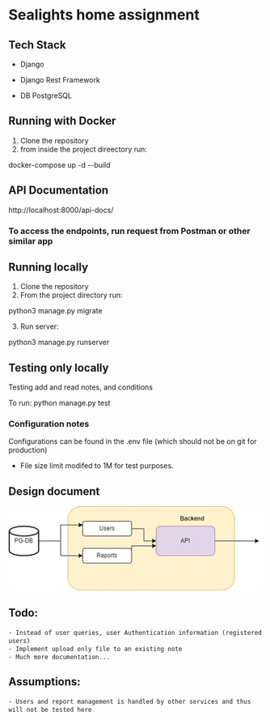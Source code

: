 # Sealights home assignment
## Tech  Stack
* Django
- Django Rest Framework

* DB
PostgreSQL

## Running with Docker
1) Clone the repository
2) from inside the project direectory run:

docker-compose up -d --build

## API Documentation
http://localhost:8000/api-docs/

### To access the endpoints, run request from Postman or other similar app


## Running locally
1) Clone the repository
2) From the project directory run:

python3 manage.py migrate

3) Run server:

python3 manage.py runserver

## Testing only locally
Testing add and read notes, and conditions

To run:
python manage.py test

### Configuration notes
Configurations can be found in the .env file (which should not be on git for production)

- File size limit modifed to 1M for test purposes.

## Design document
![alt text](https://github.com/ashaffir/sealights/blob/main/sealights.jpg)

## Todo:
	- Instead of user queries, user Authentication information (registered users)
	- Implement upload only file to an existing note
    - Much more documentation...

## Assumptions:
	- Users and report management is handled by other services and thus will not be tested here

